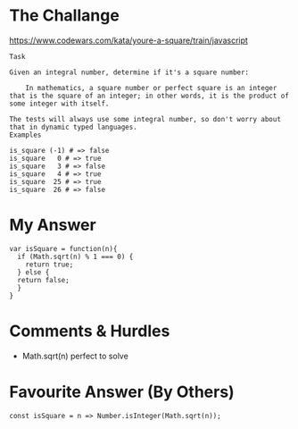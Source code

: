 # The Challange

https://www.codewars.com/kata/youre-a-square/train/javascript

```
Task

Given an integral number, determine if it's a square number:

    In mathematics, a square number or perfect square is an integer that is the square of an integer; in other words, it is the product of some integer with itself.

The tests will always use some integral number, so don't worry about that in dynamic typed languages.
Examples

is_square (-1) # => false
is_square   0 # => true
is_square   3 # => false
is_square   4 # => true
is_square  25 # => true
is_square  26 # => false
```

# My Answer

```
var isSquare = function(n){
  if (Math.sqrt(n) % 1 === 0) {
    return true;
  } else {
  return false;
  }
}
```

# Comments & Hurdles

* Math.sqrt(n) perfect to solve

# Favourite Answer (By Others)
```
const isSquare = n => Number.isInteger(Math.sqrt(n));
```